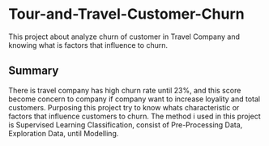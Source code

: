# Tour-and-Travel-Customer-Churn
This project about analyze churn of customer in Travel Company and knowing what is factors that influence to churn.

## Summary
There is travel company has high churn rate until 23%, and this score become concern to company if company want to increase loyality and total customers. Purposing this project try to know whats characteristic or factors that influence customers to churn. The method i used in this project is Supervised Learning Classification, consist of Pre-Processing Data, Exploration Data, until Modelling.

